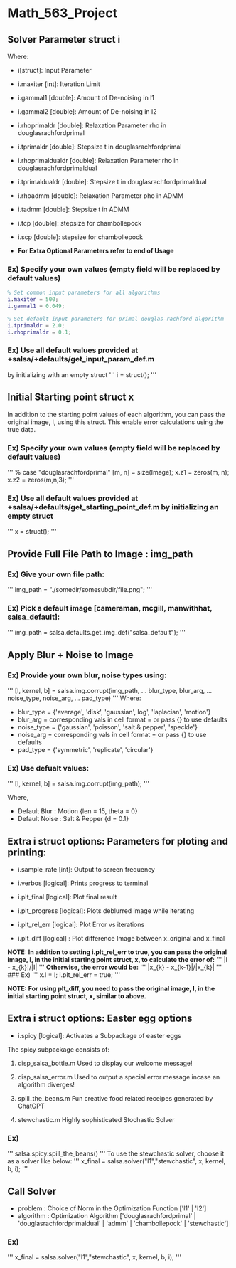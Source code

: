 # Math_563_Project
## Solver Parameter struct i
Where:
- i[struct]: Input Parameter
- i.maxiter [int]: Iteration Limit
- i.gammal1 [double]: Amount of De-noising in l1
- i.gammal2 [double]: Amount of De-noising in l2
    
- i.rhoprimaldr [double]: Relaxation Parameter rho in douglasrachfordprimal
- i.tprimaldr   [double]: Stepsize t in douglasrachfordprimal
    
- i.rhoprimaldualdr [double]: Relaxation Parameter rho in douglasrachfordprimaldual
- i.tprimaldualdr   [double]: Stepsize t in douglasrachfordprimaldual
    
- i.rhoadmm [double]: Relaxation Parameter pho in ADMM
- i.tadmm   [double]: Stepsize t in ADMM
    
- i.tcp [double]: stepsize for chambollepock
- i.scp [double]: stepsize for chambollepock

- **For Extra Optional Parameters refer to end of Usage**

 ### Ex) Specify your own values (empty field will be replaced by default values)
```matlab
% Set common input parameters for all algorithms
i.maxiter = 500;
i.gammal1 = 0.049;

% Set default input parameters for primal douglas-rachford algorithm
i.tprimaldr = 2.0;
i.rhoprimaldr = 0.1;
```

### Ex) Use all default values provided at +salsa/+defaults/get_input_param_def.m
by initializing with an empty struct
'''
i = struct();
'''

## Initial Starting point struct x
In addition to the starting point values of each algorithm, you can pass the original image, 
I, using this struct. This enable error calculations using the true data.
 ### Ex) Specify your own values (empty field will be replaced by default values)
'''
% case "douglasrachfordprimal"
[m, n] = size(Image);
x.z1 = zeros(m, n);
x.z2 = zeros(m,n,3);
'''

### Ex) Use all default values provided at +salsa/+defaults/get_starting_point_def.m by initializing an empty struct
'''
x = struct();
'''
        
## Provide Full File Path to Image : img_path      
### Ex) Give your own file path:
'''
img_path  = "./somedir/somesubdir/file.png";
'''

### Ex) Pick a default image [cameraman, mcgill, manwithhat, salsa_default]:
'''
img_path = salsa.defaults.get_img_def("salsa_default");
'''

## Apply Blur + Noise to Image
### Ex) Provide your own blur, noise types using:
'''
[I, kernel, b] = salsa.img.corrupt(img_path, ...
                                   blur_type, blur_arg, ...
                                   noise_type, noise_arg, ...
                                   pad_type)
'''
Where:
- blur_type = {'average', 'disk', 'gaussian', log', 'laplacian', 'motion'}
- blur_arg  = corresponding vals in cell format
            = or pass {} to use defaults
- noise_type = {'gaussian', 'poisson', 'salt & pepper', 'speckle'}
- noise_arg  = corresponding vals in cell format
             = or pass {} to use defaults
- pad_type = {'symmetric', 'replicate', 'circular'}

### Ex) Use defualt values:
'''
[I, kernel, b] = salsa.img.corrupt(img_path);
'''

Where, 
- Default Blur  : Motion {len = 15, theta = 0}
- Default Noise : Salt & Pepper {d = 0.1}

## Extra i struct options: Parameters for ploting and printing: 
- i.sample_rate [int]: Output to screen frequency
- i.verbos [logical]: Prints progress to terminal
    
- i.plt_final [logical]: Plot final result
- i.plt_progress [logical]: Plots deblurred image while iterating
- i.plt_rel_err [logical]: Plot Error vs iterations
- i.plt_diff [logical] : Plot difference Image between x_original and x_final
    
**NOTE: In addition to setting i.plt_rel_err to true, you can pass
        the original image, I, in the initial starting point struct, x, to
        calculate the error of:**
        '''
                                |I - x_{k}|/|I| 
        '''
        **Otherwise, the error would be:**
        '''
                          |x_{k} - x_{k-1}|/|x_{k}|
        '''
        ### Ex)
        '''
            x.I = I;
            i.plt_rel_err = true;
        '''
        
**NOTE: For using plt_diff, you need to pass the original image, I,
        in the initial starting point struct, x, similar to above.**

## Extra i struct options: Easter egg options
- i.spicy [logical]: Activates a Subpackage of easter eggs 

The spicy subpackage consists of:
1) disp_salsa_bottle.m
   Used to display our welcome message!

2) disp_salsa_error.m
   Used to output a special error message incase an algorithm
   diverges!

3) spill_the_beans.m
   Fun creative food related receipes generated by ChatGPT

4) stewchastic.m
   Highly sophisticated Stochastic Solver

### Ex) 
'''
salsa.spicy.spill_the_beans()
'''
To use the stewchastic solver, choose it as a solver like
below:
'''
                x_final = salsa.solver("l1","stewchastic", x, kernel, b, i);
'''
## Call Solver
- problem : Choice of Norm in the Optimization Function ['l1' | 'l2']                
- algorithm : Optimization Algorithm ['douglasrachfordprimal'     |
                                      'douglasrachfordprimaldual' |
                                      'admm'                      |
                                      'chambollepock'             |
                                      'stewchastic']
### Ex)
'''
x_final = salsa.solver("l1","stewchastic", x, kernel, b, i);
'''
